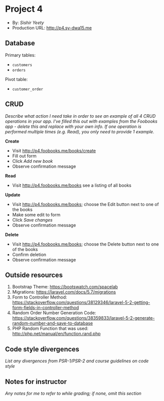 # Project 4
+ By: *Sishir Yeety*
+ Production URL: <http://p4.sy-dwa15.me>

## Database

Primary tables:
  + `customers`
  + `orders`

Pivot table:
  + `customer_order`

## CRUD
*Describe what action I need take in order to see an example of all 4 CRUD operations in your app. I've filled this out with examples from the Foobooks app - delete this and replace with your own info. If one operation is performed multiple times (e.g. Read), you only need to provide 1 example.*

__Create__
  + Visit <http://p4.foobooks.me/books/create>
  + Fill out form
  + Click *Add new book*
  + Observe confirmation message

__Read__
  + Visit <http://p4.foobooks.me/books> see a listing of all books

__Update__
  + Visit <http://p4.foobooks.me/books>; choose the Edit button next to one of the books
  + Make some edit to form
  + Click *Save changes*
  + Observe confirmation message

__Delete__
  + Visit <http://p4.foobooks.me/books>; choose the Delete button next to one of the books
  + Confirm deletion
  + Observe confirmation message

## Outside resources

1. Bootstrap Theme: <https://bootswatch.com/spacelab>
2. Migrations: <https://laravel.com/docs/5.7/migrations>
3. Form to Controller Method: <https://stackoverflow.com/questions/38129346/laravel-5-2-getting-form-fields-in-controller-method>
4. Random Order Number Generation Code: <https://stackoverflow.com/questions/38359833/laravel-5-2-generate-random-number-and-save-to-database>
5. PHP Random Function that was used: <http://php.net/manual/en/function.rand.php>

## Code style divergences
*List any divergences from PSR-1/PSR-2 and course guidelines on code style*

## Notes for instructor
*Any notes for me to refer to while grading; if none, omit this section*
